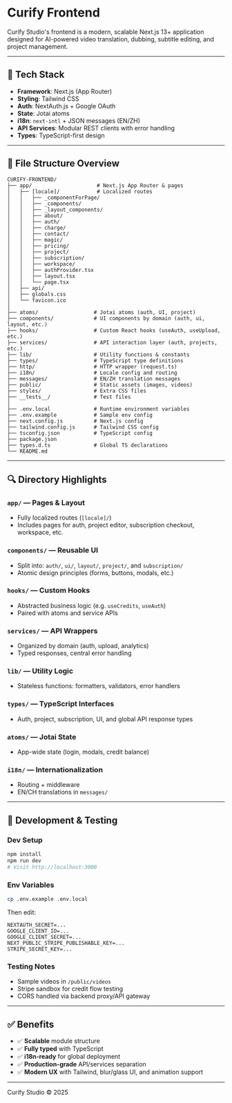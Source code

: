 # Curify Frontend

Curify Studio's frontend is a modern, scalable Next.js 13+ application designed for AI-powered video translation, dubbing, subtitle editing, and project management.

---

## 🚀 Tech Stack

- **Framework**: Next.js (App Router)
- **Styling**: Tailwind CSS
- **Auth**: NextAuth.js + Google OAuth
- **State**: Jotai atoms
- **i18n**: `next-intl` + JSON messages (EN/ZH)
- **API Services**: Modular REST clients with error handling
- **Types**: TypeScript-first design

---

## 📁 File Structure Overview

```
CURIFY-FRONTEND/
├── app/                     # Next.js App Router & pages
│   ├── [locale]/            # Localized routes
│   │   ├── _componentForPage/
│   │   ├── _components/
│   │   ├── _layout_components/
│   │   ├── about/
│   │   ├── auth/
│   │   ├── charge/
│   │   ├── contact/
│   │   ├── magic/
│   │   ├── pricing/
│   │   ├── project/
│   │   ├── subscription/
│   │   ├── workspace/
│   │   ├── authProvider.tsx
│   │   ├── layout.tsx
│   │   └── page.tsx
│   ├── api/
│   ├── globals.css
│   └── favicon.ico
│
├── atoms/                  # Jotai atoms (auth, UI, project)
├── components/             # UI components by domain (auth, ui, layout, etc.)
├── hooks/                  # Custom React hooks (useAuth, useUpload, etc.)
├── services/               # API interaction layer (auth, projects, etc.)
├── lib/                    # Utility functions & constants
├── types/                  # TypeScript type definitions
├── http/                   # HTTP wrapper (request.ts)
├── i18n/                   # Locale config and routing
├── messages/               # EN/ZH translation messages
├── public/                 # Static assets (images, videos)
├── styles/                 # Extra CSS files
├── __tests__/              # Test files
│
├── .env.local              # Runtime environment variables
├── .env.example            # Sample env config
├── next.config.js          # Next.js config
├── tailwind.config.js      # Tailwind CSS config
├── tsconfig.json           # TypeScript config
├── package.json
├── types.d.ts              # Global TS declarations
└── README.md
```

---

## 🔍 Directory Highlights

### `app/` — Pages & Layout
- Fully localized routes (`[locale]/`)
- Includes pages for auth, project editor, subscription checkout, workspace, etc.

### `components/` — Reusable UI
- Split into: `auth/`, `ui/`, `layout/`, `project/`, and `subscription/`
- Atomic design principles (forms, buttons, modals, etc.)

### `hooks/` — Custom Hooks
- Abstracted business logic (e.g. `useCredits`, `useAuth`)
- Paired with atoms and service APIs

### `services/` — API Wrappers
- Organized by domain (auth, upload, analytics)
- Typed responses, central error handling

### `lib/` — Utility Logic
- Stateless functions: formatters, validators, error handlers

### `types/` — TypeScript Interfaces
- Auth, project, subscription, UI, and global API response types

### `atoms/` — Jotai State
- App-wide state (login, modals, credit balance)

### `i18n/` — Internationalization
- Routing + middleware
- EN/CH translations in `messages/`

---

## 🧪 Development & Testing

### Dev Setup

```bash
npm install
npm run dev
# Visit http://localhost:3000
```

### Env Variables

```bash
cp .env.example .env.local
```
Then edit:
```env
NEXTAUTH_SECRET=...
GOOGLE_CLIENT_ID=...
GOOGLE_CLIENT_SECRET=...
NEXT_PUBLIC_STRIPE_PUBLISHABLE_KEY=...
STRIPE_SECRET_KEY=...
```

### Testing Notes

- Sample videos in `/public/videos`
- Stripe sandbox for credit flow testing
- CORS handled via backend proxy/API gateway

---

## ✅ Benefits

- ✅ **Scalable** module structure
- ✅ **Fully typed** with TypeScript
- ✅ **i18n-ready** for global deployment
- ✅ **Production-grade** API/services separation
- ✅ **Modern UX** with Tailwind, blur/glass UI, and animation support

---

Curify Studio © 2025
